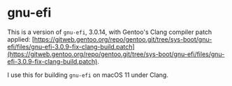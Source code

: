 # gnu-efi
This is a version of `gnu-efi`, 3.0.14, with Gentoo's Clang compiler patch applied:
[https://gitweb.gentoo.org/repo/gentoo.git/tree/sys-boot/gnu-efi/files/gnu-efi-3.0.9-fix-clang-build.patch](https://gitweb.gentoo.org/repo/gentoo.git/tree/sys-boot/gnu-efi/files/gnu-efi-3.0.9-fix-clang-build.patch).

I use this for building `gnu-efi` on macOS 11 under Clang.
